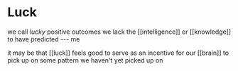 # Luck

we call _lucky_ positive outcomes we lack the [[intelligence]] or [[knowledge]] to have predicted --- me

it may be that [[luck]] feels good to serve as an incentive for our [[brain]] to pick up on some pattern we haven't yet picked up on

